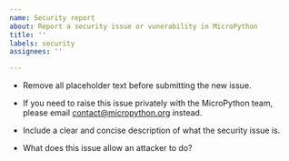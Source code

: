 ```yaml
---
name: Security report
about: Report a security issue or vunerability in MicroPython
title: ''
labels: security
assignees: ''

---
```


* Remove all placeholder text before submitting the new issue.

* If you need to raise this issue privately with the MicroPython team, please email contact@micropython.org instead.

* Include a clear and concise description of what the security issue is.

* What does this issue allow an attacker to do?

